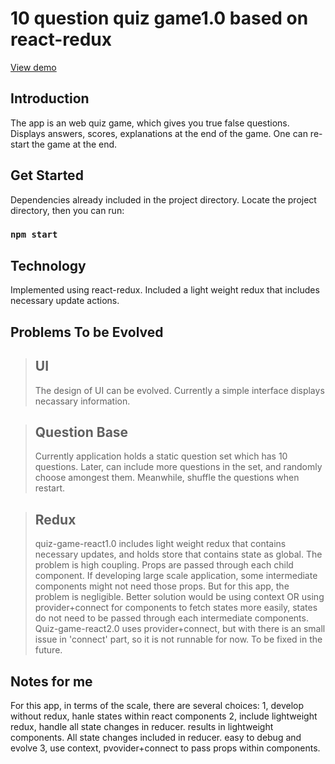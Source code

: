 # 10 question quiz game1.0 based on react-redux


[View demo](https://jimjimliu.github.io/10-question-quiz-game/)

## Introduction
The app is an web quiz game, which gives you true false questions.
Displays answers, scores, explanations at the end of the game.
One can re-start the game at the end.

## Get Started

Dependencies already included in the project directory.
Locate the project directory, then you can run:

### `npm start`

## Technology

Implemented using react-redux. Included a light weight redux that includes necessary update actions.

## Problems To be Evolved

> ## UI 
> The design of UI can be evolved. Currently a simple interface
> displays necassary information.
> 

> ## Question Base
> Currently application holds a static question set which
> has 10 questions. Later, can include more questions in the set, and
> randomly choose amongest them. Meanwhile, shuffle the questions when
> restart.

> ## Redux 
> quiz-game-react1.0 includes light weight redux that contains
> necessary updates, and holds store that contains state as global. The
> problem is high coupling. Props are passed through each child
> component. If developing large scale application, some intermediate
> components might not need those props. But for this app, the problem
> is negligible. Better solution would be using context OR using
> provider+connect for components to fetch states more easily, states do
> not need to be passed through each intermediate components.
> Quiz-game-react2.0 uses provider+connect, but with there is an small
> issue in 'connect' part, so it is not runnable for now. To be fixed in
> the future.

## Notes for me
For this app, in terms of the scale, there are several choices:
1, develop without redux, hanle states within react components
2, include lightweight redux, handle all state changes in reducer.  results in lightweight components. All state changes included in reducer. easy to debug and evolve
3, use context, pvovider+connect to pass props within components.


